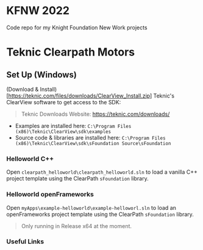 # KFNW 2022
Code repo for my Knight Foundation New Work projects

# Teknic Clearpath Motors

## Set Up (Windows)

(Download & Install)[https://teknic.com/files/downloads/ClearView_Install.zip] Teknic's ClearView software to get access to the SDK:

> Teknic Downloads Website: https://teknic.com/downloads/

- Examples are installed here: `C:\Program Files (x86)\Teknic\ClearView\sdk\examples`
- Source code & libraries are installed here: `C:\Program Files (x86)\Teknic\ClearView\sdk\sFoundation Source\sFoundation`

### Helloworld C++
Open `clearpath_helloworld\clearpath_helloworld.sln` to load a vanilla C++ project template using the ClearPath `sFoundation` library.

### Helloworld openFrameworks
Open `myApps\example-helloworld\example-helloworl.sln` to load an openFrameworks project template using the ClearPath `sFoundation` library.
> Only running in Release x64 at the moment.

### Useful Links
